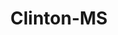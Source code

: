 ---
title: Clinton-MS
slug: clinton-ms
f_state:
- cms/state/mississippi.md
f_locations:
- cms/payday-loan/a-1-check-cashing-224.md
- cms/payday-loan/aace-check-advance-inc-763.md
- cms/payday-loan/advance-america-1965.md
- cms/payday-loan/advance-america-1972.md
- cms/payday-loan/c-j-check-cashers-5627.md
- cms/payday-loan/c-j-check-cashers-5628.md
- cms/payday-loan/check-exchange-of-clinton-11241.md
- cms/payday-loan/check-into-cash-12118.md
- cms/payday-loan/check-into-cash-of-mississippi-13429.md
- cms/payday-loan/check-mart-inc-13792.md
- cms/payday-loan/continental-currency-15351.md
- cms/payday-loan/e-z-cash-16246.md
- cms/payday-loan/e-z-cash-advance-16377.md
- cms/payday-loan/emergency-cash-16773.md
- cms/payday-loan/emergency-cash-16774.md
- cms/payday-loan/emergency-cash-16775.md
- cms/payday-loan/payday-today-24089.md
- cms/payday-loan/peace-of-mind-pay-day-loan-24288.md
- cms/payday-loan/th-e-money-store-27592.md
- cms/payday-loan/th-e-money-store-27596.md
updated-on: '2024-05-30T13:41:28.615Z'
created-on: '2024-05-30T13:41:28.615Z'
published-on: '2024-05-30T13:54:32.469Z'
f_city: Clinton
layout: '[city].html'
tags: city
---